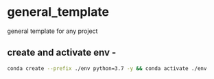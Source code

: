 # general_template
general template for any project

## create and activate env -

```bash
conda create --prefix ./env python=3.7 -y && conda activate ./env
```